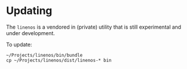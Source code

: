 # Updating

The `linenos` is a vendored in (private) utility that is still experimental and under
development.

To update:

    ~/Projects/linenos/bin/bundle
    cp ~/Projects/linenos/dist/linenos-* bin

